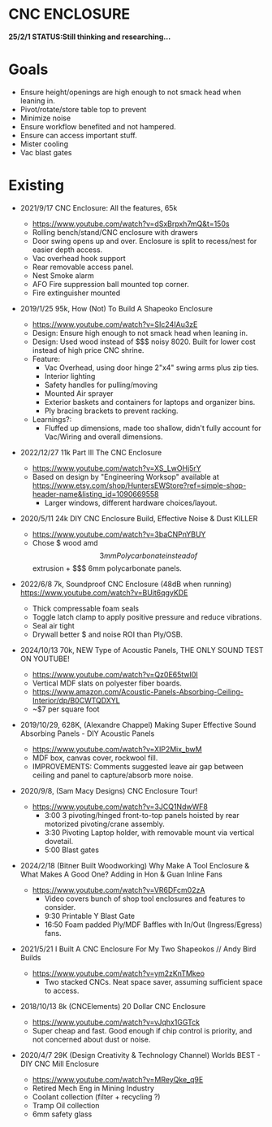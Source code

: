 # CNC ENCLOSURE

**25/2/1 STATUS:Still thinking and researching...**

# Goals
- Ensure height/openings are high enough to not smack head when leaning in.
- Pivot/rotate/store table top to prevent 
- Minimize noise
- Ensure workflow benefited and not hampered.  
- Ensure can access important stuff.
- Mister cooling
- Vac blast gates


# Existing

- 2021/9/17 CNC Enclosure: All the features, 65k
  - https://www.youtube.com/watch?v=dSxBrpxh7mQ&t=150s
  - Rolling bench/stand/CNC enclosure with drawers
  - Door swing opens up and over.  Enclosure is split to recess/nest for easier depth access.
  - Vac overhead hook support
  - Rear removable access panel.
  - Nest Smoke alarm 
  - AFO Fire suppression ball mounted top corner.
  - Fire extinguisher mounted

- 2019/1/25 95k, How (Not) To Build A Shapeoko Enclosure
  - https://www.youtube.com/watch?v=SIc24IAu3zE
  - Design: Ensure high enough to not smack head when leaning in.
  - Design: Used wood instead of $$$ noisy 8020.  Built for lower cost instead of high price CNC shrine.
  - Feature: 
    - Vac Overhead, using door hinge 2"x4" swing arms plus zip ties.
    - Interior lighting
    - Safety handles for pulling/moving
    - Mounted Air sprayer
    - Exterior baskets and containers for laptops and organizer bins.
    - Ply bracing brackets to prevent racking.
  - Learnings?:
    - Fluffed up dimensions, made too shallow, didn't fully account for Vac/Wiring and overall dimensions. 


- 2022/12/27 11k Part III The CNC Enclosure
  - https://www.youtube.com/watch?v=XS_LwOHj5rY
  - Based on design by "Engineering Worksop" available at https://www.etsy.com/shop/HuntersEWStore?ref=simple-shop-header-name&listing_id=1090669558
    - Larger windows, different hardware choices/layout. 

- 2020/5/11 24k DIY CNC Enclosure Build, Effective Noise & Dust KILLER
  - https://www.youtube.com/watch?v=3baCNPnYBUY
  - Chose $ wood amd $$ 3mm Polycarbonate instead of $$ extrusion + $$$ 6mm polycarbonate panels.


- 2022/6/8 7k, Soundproof CNC Enclosure (48dB when running)
  https://www.youtube.com/watch?v=BUit6qgyKDE
  - Thick compressable foam seals
  - Toggle latch clamp to apply positive pressure and reduce vibrations.
  - Seal air tight
  - Drywall better $ and noise ROI than Ply/OSB.


- 2024/10/13 70k, NEW Type of Acoustic Panels, THE ONLY SOUND TEST ON YOUTUBE!
  - https://www.youtube.com/watch?v=Qz0E65twI0I
  - Vertical MDF slats on polyester fiber boards. 
  - https://www.amazon.com/Acoustic-Panels-Absorbing-Ceiling-Interior/dp/B0CWTQDXYL 
  - ~$7 per square foot

- 2019/10/29, 628K, (Alexandre Chappel) Making Super Effective Sound Absorbing Panels - DIY Acoustic Panels
  - https://www.youtube.com/watch?v=XIP2Mix_bwM
  - MDF box, canvas cover, rockwool fill.
  - IMPROVEMENTS: Comments suggested leave air gap between ceiling and panel to capture/absorb more noise.

- 2020/9/8, (Sam Macy Designs) CNC Enclosure Tour!
  - https://www.youtube.com/watch?v=3JCQ1NdwWF8
    - 3:00 3 pivoting/hinged front-to-top panels hoisted by rear motorized pivoting/crane assembly.
    - 3:30 Pivoting Laptop holder, with removable mount via vertical dovetail.
    - 5:00 Blast gates

- 2024/2/18 (Bitner Built Woodworking) Why Make A Tool Enclosure & What Makes A Good One? Adding in Hon & Guan Inline Fans
  - https://www.youtube.com/watch?v=VR6DFcm02zA
    - Video covers bunch of shop tool enclosures and features to consider.
    - 9:30 Printable Y Blast Gate
    - 16:50 Foam padded Ply/MDF Baffles with In/Out (Ingress/Egress) fans.

- 2021/5/21 I Built A CNC Enclosure For My Two Shapeokos // Andy Bird Builds
  - https://www.youtube.com/watch?v=ym2zKnTMkeo
    - Two stacked CNCs.  Neat space saver, assuming sufficient space to access. 

- 2018/10/13 8k (CNCElements) 20 Dollar CNC Enclosure
  - https://www.youtube.com/watch?v=vJqhx1GGTck
  - Super cheap and fast.  Good enough if chip control is priority, and not concerned about dust or noise.

- 2020/4/7 29K (Design Creativity & Technology Channel) Worlds BEST - DIY CNC Mill Enclosure
  - https://www.youtube.com/watch?v=MReyQke_q9E
  - Retired Mech Eng in Mining Industry
  - Coolant collection (filter + recycling ?)
  - Tramp Oil collection
  - 6mm safety glass
